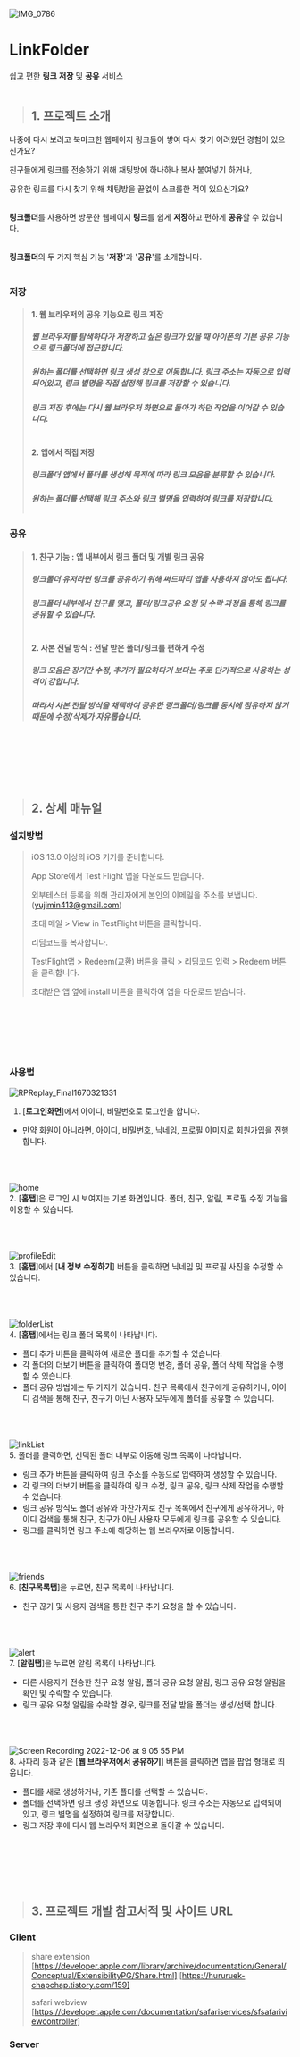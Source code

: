 ![IMG_0786](https://user-images.githubusercontent.com/84549242/206087194-ea4b776e-84bf-4d39-a03c-5be6ce50d2f4.JPG)


# LinkFolder
쉽고 편한 **링크** **저장** 및 **공유** 서비스<br/><br/>


> ## 1. 프로젝트 소개
나중에 다시 보려고 북마크한 웹페이지 링크들이 쌓여 다시 찾기 어려웠던 경험이 있으신가요?

친구들에게 링크를 전송하기 위해 채팅방에 하나하나 복사 붙여넣기 하거나,

공유한 링크를 다시 찾기 위해 채팅방을 끝없이 스크롤한 적이 있으신가요?<br/><br/>
  
  
**링크폴더**를 사용하면 방문한 웹페이지 **링크**를 쉽게 **저장**하고 편하게 **공유**할 수 있습니다.<br/><br/>


**링크폴더**의 두 가지 핵심 기능 '**저장**'과 '**공유**'를 소개합니다.<br/><br/>


### 저장
> #### 1. 웹 브라우저의 공유 기능으로 링크 저장
> ##### 웹 브라우저를 탐색하다가 저장하고 싶은 링크가 있을 때 아이폰의 기본 공유 기능으로 링크폴더에 접근합니다. 
> ##### 원하는 폴더를 선택하면 링크 생성 창으로 이동합니다. 링크 주소는 자동으로 입력 되어있고, 링크 별명을 직접 설정해 링크를 저장할 수 있습니다. 
> ##### 링크 저장 후에는 다시 웹 브라우저 화면으로 돌아가 하던 작업을 이어갈 수 있습니다.<br/><br/>
>
>
> #### 2.	앱에서 직접 저장
> ##### 링크폴더 앱에서 폴더를 생성해 목적에 따라 링크 모음을 분류할 수 있습니다. 
> ##### 원하는 폴더를 선택해 링크 주소와 링크 별명을 입력하여 링크를 저장합니다.<br/><br/>


### 공유
> #### 1. 친구 기능 : 앱 내부에서 링크 폴더 및 개별 링크 공유
> ##### 링크폴더 유저라면 링크를 공유하기 위해 써드파티 앱을 사용하지 않아도 됩니다. 
> ##### 링크폴더 내부에서 친구를 맺고, 폴더/링크공유 요청 및 수락 과정을 통해 링크를 공유할 수 있습니다.<br/><br/>
>
>
> #### 2. 사본 전달 방식 : 전달 받은 폴더/링크를 편하게 수정
> ##### 링크 모음은 장기간 수정, 추가가 필요하다기 보다는 주로 단기적으로 사용하는 성격이 강합니다. 
> ##### 따라서 사본 전달 방식을 채택하여 공유한 링크폴더/링크를 동시에 점유하지 않기 때문에 수정/삭제가 자유롭습니다.

<br/><br/><br/><br/><br/>

> ## 2. 상세 매뉴얼<br/>
### 설치방법
> iOS 13.0 이상의 iOS 기기를 준비합니다.
> 
> App Store에서 Test Flight 앱을 다운로드 받습니다.
> 
> 외부테스터 등록을 위해 관리자에게 본인의 이메일을 주소를 보냅니다. (yujimin413@gmail.com)
> 
> 초대 메일 > View in TestFlight 버튼을 클릭합니다.
> 
> 리딤코드를 복사합니다.
> 
> TestFlight앱 > Redeem(교환) 버튼을 클릭 > 리딤코드 입력 > Redeem 버튼을 클릭합니다.
> 
> 초대받은 앱 옆에 install 버튼을 클릭하여 앱을 다운로드 받습니다.

<br/><br/><br/><br/><br/>

### 사용법
![RPReplay_Final1670321331](https://user-images.githubusercontent.com/84549242/205883647-0d0bf3f6-023d-497e-9d4f-69d1c996f497.gif)
<br/>
1. [**로그인화면**]에서 아이디, 비밀번호로 로그인을 합니다.<br/>
  -	만약 회원이 아니라면, 아이디, 비밀번호, 닉네임, 프로필 이미지로 회원가입을 진행합니다.<br/><br/><br/><br/>
  
![home](https://user-images.githubusercontent.com/84549242/205910401-d5be6248-2a11-45ba-a5e7-9f36ba2546ce.gif)
<br/>
2. [**홈탭**]은 로그인 시 보여지는 기본 화면입니다. 폴더, 친구, 알림, 프로필 수정 기능을 이용할 수 있습니다.<br/><br/><br/><br/>

![profileEdit](https://user-images.githubusercontent.com/84549242/205885371-cff47174-6007-4889-ab43-b15b74baffbd.gif)
<br/>
3. [**홈탭**]에서 [**내 정보 수정하기**] 버튼을 클릭하면 닉네임 및 프로필 사진을 수정할 수 있습니다.<br/><br/><br/><br/>


![folderList](https://user-images.githubusercontent.com/84549242/205898450-d6e618c4-acdf-429a-9a19-f8deb991323a.gif)
<br/>
4. [**홈탭**]에서는 링크 폴더 목록이 나타납니다.<br/>
  - 폴더 추가 버튼을 클릭하여 새로운 폴더를 추가할 수 있습니다.<br/>
  - 각 폴더의 더보기 버튼을 클릭하여 폴더명 변경, 폴더 공유, 폴더 삭제 작업을 수행할 수 있습니다.<br/>
  - 폴더 공유 방법에는 두 가지가 있습니다. 친구 목록에서 친구에게 공유하거나, 아이디 검색을 통해 친구, 친구가 아닌 사용자 모두에게 폴더를 공유할 수 있습니다.<br/><br/><br/><br/>

![linkList](https://user-images.githubusercontent.com/84549242/205909442-f78c7d67-ab59-4e52-9678-1daf088a3460.gif)
<br/>
5. 폴더를 클릭하면, 선택된 폴더 내부로 이동해 링크 목록이 나타납니다.<br/>
  - 링크 추가 버튼을 클릭하여 링크 주소를 수동으로 입력하여 생성할 수 있습니다.<br/>
  - 각 링크의 더보기 버튼을 클릭하여 링크 수정, 링크 공유, 링크 삭제 작업을 수행할 수 있습니다.<br/>
  - 링크 공유 방식도 폴더 공유와 마찬가지로 친구 목록에서 친구에게 공유하거나, 아이디 검색을 통해 친구, 친구가 아닌 사용자 모두에게 링크를 공유할 수 있습니다.<br/>
  - 링크를 클릭하면 링크 주소에 해당하는 웹 브라우저로 이동합니다.<br/><br/><br/><br/>


![friends](https://user-images.githubusercontent.com/84549242/205900651-68bde570-7b26-4815-aea0-1cdee2353668.gif)
<br/>
6. [**친구목록탭**]을 누르면, 친구 목록이 나타납니다.<br/>
  - 친구 끊기 및 사용자 검색을 통한 친구 추가 요청을 할 수 있습니다.<br/><br/><br/><br/>

![alert](https://user-images.githubusercontent.com/84549242/205900964-969688aa-d7ee-445b-96f4-d01f6f84b29a.gif)
<br/>
7. [**알림탭**]을 누르면 알림 목록이 나타납니다. <br/>
  - 다른 사용자가 전송한 친구 요청 알림, 폴더 공유 요청 알림, 링크 공유 요청 알림을 확인 및 수락할 수 있습니다. <br/>
  - 링크 공유 요청 알림을 수락할 경우, 링크를 전달 받을 폴더는 생성/선택 합니다. <br/><br/><br/><br/>

![Screen Recording 2022-12-06 at 9 05 55 PM](https://user-images.githubusercontent.com/84549242/205908696-744b9f1b-57ea-4faa-8c95-e99880b376a2.gif)
<br/>
8. 사파리 등과 같은 [**웹 브라우저에서 공유하기**] 버튼을 클릭하면 앱을 팝업 형태로 띄웁니다. <br/>
  - 폴더를 새로 생성하거나, 기존 폴더를 선택할 수 있습니다. <br/>
  - 폴더를 선택하면 링크 생성 화면으로 이동합니다. 링크 주소는 자동으로 입력되어 있고, 링크 별명을 설정하여 링크를 저장합니다. <br/>
  - 링크 저장 후에 다시 웹 브라우저 화면으로 돌아갈 수 있습니다.<br/>
  
<br/><br/><br/><br/><br/>
  
> ## 3. 프로젝트 개발 참고서적 및 사이트 URL<br/>
### Client
> share extension <br/>
> [https://developer.apple.com/library/archive/documentation/General/Conceptual/ExtensibilityPG/Share.html] 
> [https://hururuek-chapchap.tistory.com/159]
> 
>
> safari webview <br/>
> [https://developer.apple.com/documentation/safariservices/sfsafariviewcontroller]

### Server


